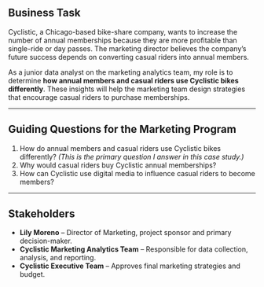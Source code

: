 ## Business Task
Cyclistic, a Chicago-based bike-share company, wants to increase the number of annual memberships because they are more profitable than single-ride or day passes. The marketing director believes the company’s future success depends on converting casual riders into annual members.

As a junior data analyst on the marketing analytics team, my role is to determine **how annual members and casual riders use Cyclistic bikes differently**. These insights will help the marketing team design strategies that encourage casual riders to purchase memberships.

---

## Guiding Questions for the Marketing Program
1. How do annual members and casual riders use Cyclistic bikes differently? *(This is the primary question I answer in this case study.)*
2. Why would casual riders buy Cyclistic annual memberships?
3. How can Cyclistic use digital media to influence casual riders to become members?

---

## Stakeholders
- **Lily Moreno** – Director of Marketing, project sponsor and primary decision-maker.
- **Cyclistic Marketing Analytics Team** – Responsible for data collection, analysis, and reporting.
- **Cyclistic Executive Team** – Approves final marketing strategies and budget.
